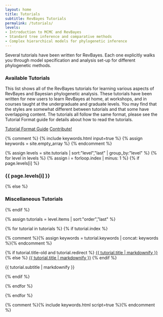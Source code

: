 ```yaml
---
layout: home
title: Tutorials
subtitle: RevBayes Tutorials
permalink: /tutorials/
levels:
- Introduction to MCMC and RevBayes
- Standard tree inference and comparative methods
- Complex hierarchical models for phylogenetic inference
---
```


Several tutorials have been written for RevBayes. Each one explicitly walks you through model specification and analysis set-up for different phylogenetic methods.


### Available Tutorials

This list shows all of the RevBayes tutorials for learning various aspects of RevBayes and Bayesian phylogenetic analysis. 
These tutorials have been written for new users to learn RevBayes at home, at workshops, and in courses taught at the undergraduate and graduate levels. 
You may find that the styles are somewhat different between tutorials and that some  have overlapping content. 
The tutorials all follow the same format, please see the Tutorial Format guide for details about how to read the tutorials.


<a href="{% page_url format %}" class="btn btn-info" role="button">Tutorial Format Guide</a>
<a href="{% page_url tutorial %}" class="btn btn-warning" role="button">Contribute!</a>

{% comment %}
{% include keywords.html input=true %}
{% assign keywords = site.empty_array %}
{% endcomment %}

{% assign levels = site.tutorials | sort:"level","last" | group_by:"level" %}
{% for level in levels %}
{% assign i = forloop.index | minus: 1 %}
{% if page.levels[i] %}
<h3>{{ page.levels[i] }}</h3>
{% else %}
<h3>Miscellaneous Tutorials</h3>
{% endif %}

{% assign tutorials = level.items | sort:"order","last" %}

<div class="tutorialbox">
{% for tutorial in tutorials %}
{% if tutorial.index %}

{% comment %}{% assign keywords = tutorial.keywords | concat: keywords %}{% endcomment %}

<div class="tutorial {{ tutorial.keywords | join:' '}}">
{% if tutorial.title-old and tutorial.redirect %}
<a class="title" href="https://github.com/revbayes/revbayes_tutorial/raw/master/tutorial_TeX/{{ tutorial.title-old }}/{{ tutorial.title-old }}.pdf">{{ tutorial.title | markdownify }}</a>
{% else %}
<a class="title" href="{{ site.baseurl }}{{ tutorial.url }}">{{ tutorial.title | markdownify }}</a>
{% endif %}
<p class="subtitle" >{{ tutorial.subtitle | markdownify }}</p>
</div>
{% endif %}

{% endfor %}
</div>

{% endfor %}

{% comment %}{% include keywords.html script=true %}{% endcomment %}
